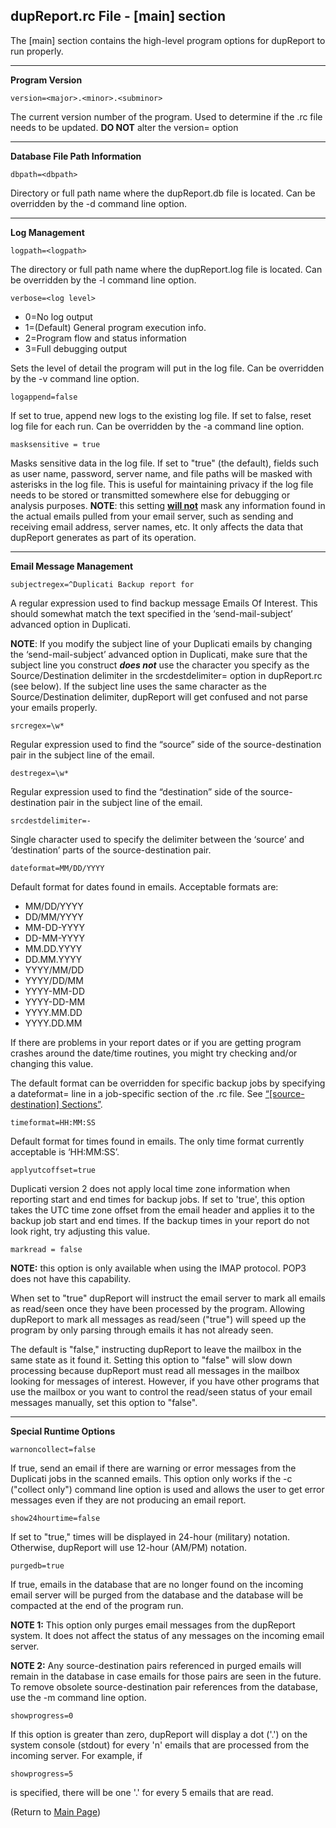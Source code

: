 ## dupReport.rc File - [main] section

The [main] section contains the high-level program options for dupReport to run properly.

------

**Program Version**

```
version=<major>.<minor>.<subminor>
```

The current version number of the program. Used to determine if the .rc file needs to be updated. **DO NOT** alter the version= option

------

**Database File Path Information**

```
dbpath=<dbpath>
```

 Directory or full path name where the dupReport.db file is located. Can be overridden by the -d command line option.

------

**Log Management**

```
logpath=<logpath> 
```

The directory or full path name where the dupReport.log file is located. Can be overridden by the -l command line option.

```
verbose=<log level>
```

- 0=No log output
- 1=(Default) General program execution info.
- 2=Program flow and status information
- 3=Full debugging output

Sets the level of detail the program will put in the log file. Can be overridden by the -v command line option.

```
logappend=false
```

If set to true, append new logs to the existing log file. If set to false, reset log file for each run. Can be overridden by the -a command line option.

```
masksensitive = true
```

Masks sensitive data in the log file. If set to "true" (the default), fields such as user name, password, server name, and file paths will be masked with asterisks in the log file. This is useful for maintaining privacy if the log file needs to be stored or transmitted somewhere else for debugging or analysis purposes. **NOTE**: this setting **<u>will not</u>** mask any information found in the actual emails pulled from your email server, such as sending and receiving email address, server names, etc. It only affects the data that dupReport generates as part of its operation.

------

**Email Message Management**

```
subjectregex=^Duplicati Backup report for
```

A regular expression used to find backup message Emails Of Interest. This should somewhat match the text specified in the ‘send-mail-subject’ advanced option in Duplicati. 

**NOTE**: If you modify the subject line of your Duplicati emails by changing the ‘send-mail-subject’ advanced option in Duplicati, make sure that the subject line you construct ***does not*** use the character you specify as the Source/Destination delimiter in the srcdestdelimiter= option in dupReport.rc (see below). If the subject line uses the same character as the Source/Destination delimiter, dupReport will get confused and not parse your emails properly.

```
srcregex=\w*
```

Regular expression used to find the “source” side of the source-destination pair in the subject line of the email.

```
destregex=\w*
```

Regular expression used to find the “destination” side of the source-destination pair in the subject line of the email.

```
srcdestdelimiter=-
```

Single character used to specify the delimiter between the ‘source’ and ‘destination’ parts of the source-destination pair.

```
dateformat=MM/DD/YYYY
```

Default format for dates found in emails. Acceptable formats are:

- MM/DD/YYYY
- DD/MM/YYYY
- MM-DD-YYYY
- DD-MM-YYYY
- MM.DD.YYYY
- DD.MM.YYYY
- YYYY/MM/DD
- YYYY/DD/MM
- YYYY-MM-DD
- YYYY-DD-MM
- YYYY.MM.DD
- YYYY.DD.MM

If there are problems in your report dates or if you are getting program crashes around the date/time routines, you might try checking and/or changing this value.

The default format can be overridden for specific backup jobs by specifying a dateformat= line in a job-specific section of the .rc file. See [“[source-destination] Sections”](RcFileConfig-SourceDestination.md).

```
timeformat=HH:MM:SS
```

Default format for times found in emails. The only time format currently acceptable is ‘HH:MM:SS’.

```
applyutcoffset=true
```

Duplicati version 2 does not apply local time zone information when reporting start and end times for backup jobs. If set to 'true', this option takes the UTC time zone offset from the email header and applies it to the backup job start and end times. If the backup times in your report do not look right, try adjusting this value.

```
markread = false
```

**NOTE:** this option is only available when using the IMAP protocol. POP3 does not have this capability.

When set to "true" dupReport will instruct the email server to mark all emails as read/seen once they have been processed by the program. Allowing dupReport to mark all messages as read/seen ("true") will speed up the program by only parsing through emails it has not already seen. 

The default is "false," instructing dupReport to leave the mailbox in the same state as it found it. Setting this option to "false" will slow down processing because dupReport must read all messages in the mailbox looking for messages of interest. However, if you have other programs that use the mailbox or you want to control the read/seen status of your email messages manually, set this option to "false". 

------

**Special Runtime Options**

```
warnoncollect=false
```

If true, send an email if there are warning or error messages from the Duplicati jobs in the scanned emails. This option only works if the -c ("collect only") command line option is used and allows the user to get error messages even if they are not producing an email report.

```
show24hourtime=false
```

If set to "true," times will be displayed in 24-hour (military) notation. Otherwise, dupReport will use 12-hour (AM/PM) notation.

```
purgedb=true
```

If true, emails in the database that are no longer found on the incoming email server will be purged from the database and the database will be compacted at the end of the program run. 

**NOTE 1:** This option only purges email messages from the dupReport system. It does not affect the status of any messages on the incoming email server. 

**NOTE 2:** Any source-destination pairs referenced in purged emails will remain in the database in case emails for those pairs are seen in the future. To remove obsolete source-destination pair references from the database, use the -m command line option.

```
showprogress=0
```

If this option is greater than zero, dupReport will display a dot ('.') on the system console (stdout) for every 'n' emails that are processed from the incoming server. For example, if 

```
showprogress=5
```

is specified, there will be one '.' for every 5 emails that are read.





(Return to [Main Page](readme.md))